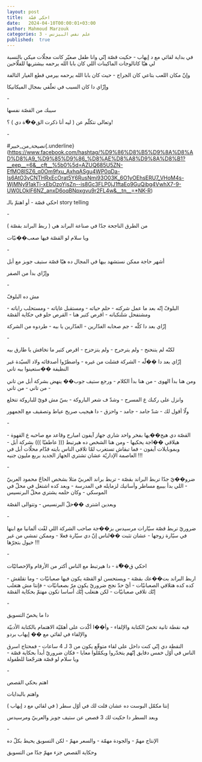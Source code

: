 ```yaml
---
layout: post
title:  احكي قصّة
date:   2024-04-10T00:00:01+03:00
author: Mahmoud Marzouk
categories: 3 - علم نفس البيزنس
published:  true
---
```

في بداية لقائي مع د إيهاب - حكيت قصّة إنّي وانا طفل صغيّر كانت مجلّات ميكي
بالنسبة لي هيّا كاتالوجات الماكينات اللي كان بابا الله يرحمه بيشتريها
للفلّاحين

وإنّ مكان اللعب بتاعي كان الجراج - حيث كان بابا الله يرحمه بيرمي قطع
الغيار التالفة

وإزّاي دا كان السبب في تعلّقي بمجال الميكانيكا

\-

سيبك من القصّة نفسها

وتعالى نتكلّم عن ( ليه أنا ذكرت الق��ّة دي ) ؟!

\-

\#نصيحة_من_خبير{.underline}(https://www.facebook.com/hashtag/%D9%86%D8%B5%D9%8A%D8%AD%D8%A9_%D9%85%D9%86_%D8%AE%D8%A8%D9%8A%D8%B1?__eep__=6&__cft__%5b0%5d=AZUQ685U5ZN-EfMO8ISZ6_q0Om9fxu_AxhqASgu4WP0qDa-Is6AtO3yCNTHRxEcOrat5Y6RusNmi93O03K_6O1yOEhsERU7_VHoM4s-WjMNy91akTj-xEbOzoYjsZn--is8Gc3FLP0jJ1ftaEo9GuQibg4VwhX7-9-UW0LOklF6NZ_anxD6oqBNpxgvu9r2FL4w&__tn__=*NK-R)

احكي قصّة - أو اهتمّ بالـ story telling

\-

من الطرق الناجحة جدّا في صناعة البراند هي ( ربط البراند بقصّة
)

ويا سلام لو القصّة فيها صعب��نيّات

\-

أشهر حاجة ممكن نستشهد بيها في المجال ده هيّا قصّة ستيف جوبز مع
أبل

وإزّاي بدأ من الصفر

\-

مش ده البلوفّ

البلوفّ إنّه بعد ما عمل شركته - حلم حياته - ومستقبل غاياته - ومستحلب
راياته - ومشتفحل شلنكباته - اقرص كتير هنا - القرص حلو في حكاية
القصّة

إزّاي بعد دا كلّه - جم صحابه الغدّارين - الغدّارين يا بيه - طردوه من
الشركة

\-

لكنّه لم يتنحنح - ولم يترحرح - ولم يتزحزح - اقرص كتير ما تخافش يا طارق
بيه

إزّاي بعد دا ��لّه - الشركة فشلت من غيره - واضطرّوا أصدقائه ولاد السيّدة غير
النظيفة ��ستعينوا بيه تاني

ومن هنا بدأ الهوى - من هنا بدأ الكلام - ورجع ستيف جوب�� ينهض بشركة أبل
من تاني - من تاني - من تاني

وانزل على ركبك ع المسرح - وشدّ ف شعر الباروكة - بسّ مش قويّ للباروكة
تتخلع

ولّا أقول لك - شدّ جامد - جامد - واحزق - دا هيجيب صريخ عياط وتصقيف مع
الجمهور

\-

القصّة دي هيح��يها بفخر واحد شاري جهاز آيفون امبارح وقاعد مع صاحبه ع
القهوة - هيلاقي ��اجة يحكيها - ومن هنا الشخص ده هيرتبط ((( عاطفيّا )))
بشركة أبل - وبموبايلات آيفون - فما تبقاش تستغرب لمّا تلاقي الناس بايته
قدّام محلّات أبل في العاصمة الإداريّة عشان تشتري الجهاز الجديد بربع مليون
جنيه !!!

\-

ضرو��يّ جدّا تربط البراند بقصّة - تربط براند العربيّ مثلا بشخص الحاجّ محمود
العربيّ - اللي بدأ بيبيع مساطر وأساتيك لزمايله في المدرسة - وبعد كده
اشتغل في محلّ في الموسكي - وكان حلمه يشتري محلّ البرنسيس

وبعدين اشترى ��حلّ البرنسيس - وتتوالى القصّة

\-

ضروريّ تربط قصّة سيّارات مرسيدس بز��جة صاحب الشركة اللي لفّت ألمانيا مع
ابنها في سيّارة زوجها - عشان تثبت ��لناس إنّ دي سيّارة فعلا - وممكن تمشي من
غير خيول بتجرّها !!!

\-

احكي ق��ّة - دا هيرتبط مع الناس أكتر من الأرقام والإحصائيّات

اربط البراند بت��عك بقصّة - ويستحسن لو القصّة يكون فيها صعبانيّات - وما
تقلقش - كده كده هتلاقي الصعبانيّات - أيّ حدّ نجح ضروريّ يكون مرّ بصعبانيّات -
فإنتا مش هتغلب إنّك تلاقي صعبانيّات - لكن هتغلب إنّك أساسا تكون مهتمّ بحكاية
القصّة

\-

دا ما يخصّ التسويق

فيه نقطة تانية تخصّ الكتابة والإلقاء - وأ��ا أكّدت على أهمّيّة الاهتمام
بالكتابة الأدبيّة والإلقاء في لقائي مع �� إيهاب بردو

النقطة دي إنّي كنت داخل على لقاء متوقّع يكون من 3 لـ 4 ساعات - فمحتاج
اسرق الناس في أوّل خمس دقايق إنّهم يتخدّروا ويكمّلوا معايا - فكان ضروريّ أبدأ
بحكاية قصّة - ويا سلام لو قصّة هترجّعنا للطفولة

\-

اهتم بحكي القصص

واهتم بالبدايات

إنتا مكمّل البوست ده عشان قلت لك في أوّل سطر ( في لقائي مع د
إيهاب )

وبعد السطر دا حكيت لك 3 قصص عن ستيف جوبز والعربيّ ومرسيدس

\-

الإنتاج مهمّ - والجودة مهمّة - والسعر مهمّ - لكن التسويق يحيط بكلّ
ده

وحكاية القصص جزء مهمّ جدّا من التسويق
